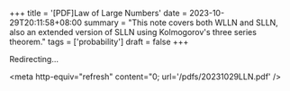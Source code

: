 +++
title = '[PDF]Law of Large Numbers'
date = 2023-10-29T20:11:58+08:00
summary = "This note covers both WLLN and SLLN, also an extended version of SLLN using Kolmogorov's three series theorem."
tags = ['probability']
draft = false
+++

Redirecting...

<meta http-equiv="refresh" content="0; url='/pdfs/20231029LLN.pdf' />
